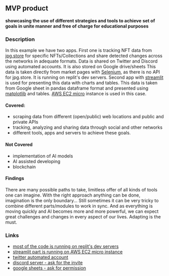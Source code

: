 ## MVP product 
**showcasing the use of different strategies and tools to achieve**
**set of goals in unite manner and free of charge for educational purposes**

### Description
In this example we have two apps.
First one is tracking NFT data from [jpg.store](https://jpg.store) for specific
NFTs/Collections and share detected changes across the networks in adequate formats.
Data is shared on Twitter and Discord using automated accounts. It is also stored on Google drive/sheets 
This data is taken directly from market pages with [Selenium](https://www.selenium.dev/), as there is no API for jpg.store.
It is running on replit's dev servers.
Second app with [streamlit](https://streamlit.io) is used for presenting this data with charts and tables.
This data is taken from Google sheet in pandas dataframe format and presented using [matplotlib](https://matplotlib.org/) and tables. 
[AWS EC2 micro](https://aws.amazon.com/) instance is used in this case.

#### Covered:
- scraping data from different (open/public) web locations and public and private APIs
- tracking, analyzing and sharing data through social and other networks
- different tools, apps and servers to achieve these goals.

#### Not Covered
- implementation of AI models
- AI assisted developing
- blockchain

#### Findings
There are many possible paths to take, limitless offer of all kinds of tools one can imagine. 
With the right approach anything can be done, imagination is the only boundary... 
Still sometimes it can be very tricky to combine different parts/modules to work in sync. 
And as everything is moving quickly and AI becomes more and more powerful, we can expect great challenges and changes in every aspect of our lives. 
Adapting is the must.  

### Links
- [most of the code is running on replit's dev servers](https://NFTsniper.infinitenigma.repl.co)
- [streamlit part is running on AWS EC2 micro instance](http://34.218.246.192:8501/)
- [twitter automated account](https://twitter.com/JovanSt88177114)
- [discord server - ask for the invite](https://docs.google.com/forms/d/e/1FAIpQLSdaYHD4FFwkJiBTaKJ_M974QhWPR-_c287BB9UOtFuwbF9EhA/viewform?usp=sf_link)
- [google sheets - ask for permission](https://docs.google.com/forms/d/e/1FAIpQLSdaYHD4FFwkJiBTaKJ_M974QhWPR-_c287BB9UOtFuwbF9EhA/viewform?usp=sf_link)
